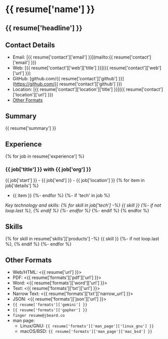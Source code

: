 # {{ resume['name'] }}

## {{ resume['headline'] }}

## Contact Details

* Email: [{{ resume['contact']['email'] }}](mailto:{{ resume['contact']['email'] }})
* Web: [{{ resume['contact']['web']['title'] }}]({{ resume['contact']['web']['url'] }})
* GitHub: [github.com/{{ resume['contact']['github'] }}](https://github.com/{{ resume['contact']['github'] }})
* Location: [{{ resume['contact']['location']['title'] }}]({{ resume['contact']['location']['url'] }})
* [Other Formats](#other-formats)

## Summary

{{ resume['summary'] }}

## Experience
{% for job in resume['experience'] %}
### {{ job['title'] }} with {{ job['org'] }}

{{ job['start'] }} - {{ job['end'] }} - {{ job['location'] }}
{% for item in job['details'] %}
* {{ item }}
{%- endfor %}
{%- if 'tech' in job %}

_Key technology and skills: {% for skill in job['tech'] -%}
{{ skill }}
{%- if not loop.last %}, {% endif %}
{%- endfor %}_
{%- endif %}
{% endfor %}
## Skills

{% for skill in resume['skills']['products'] -%}
{{ skill }}
{%- if not loop.last %}, {% endif %}
{%- endfor %}

## Other Formats

* Web/HTML: <{{ resume['url'] }}>
* PDF: <{{ resume['formats']['pdf']['url'] }}>
* Word: <{{ resume['formats']['word']['url'] }}>
* Text: <{{ resume['formats']['txt']['url'] }}>
* Narrow Text: <{{ resume['formats']['txt']['narrow_url'] }}>
* JSON: <{{ resume['formats']['json']['url'] }}>
* `{{ resume['formats']['gemini'] }}`
* `{{ resume['formats']['gopher'] }}`
* `finger resume@jbeard.co`
* man page:
  * Linux/GNU: `{{ resume['formats']['man_page']['linux_gnu'] }}`
  * macOS/BSD: `{{ resume['formats']['man_page']['mac_bsd'] }}`

